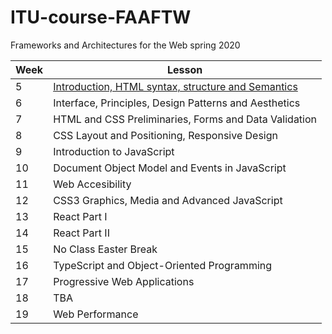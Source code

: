 # ITU-course-FAAFTW
Frameworks and Architectures for the Web spring 2020

| Week | Lesson |
| --- | --- |
| 5 | [Introduction, HTML syntax, structure and Semantics](./lessons/week5.md) |
| 6 | Interface, Principles, Design Patterns and Aesthetics |
| 7 | HTML and CSS Preliminaries, Forms and Data Validation |
| 8 | CSS Layout and Positioning, Responsive Design |
| 9 |  Introduction to JavaScript|
| 10 | Document Object Model and Events in JavaScript |
| 11 | Web Accesibility |
| 12 | CSS3 Graphics, Media and Advanced JavaScript |
| 13 | React Part I |
| 14 | React Part II |
| 15 | No Class Easter Break |
| 16 | TypeScript and Object-Oriented Programming |
| 17 | Progressive Web Applications |
| 18 | TBA |
| 19 | Web Performance |
